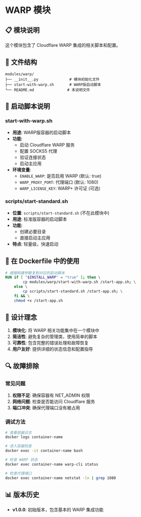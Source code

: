# WARP 模块

## 📋 模块说明

这个模块包含了 Cloudflare WARP 集成的相关脚本和配置。

## 📁 文件结构

```
modules/warp/
├── __init__.py              # 模块初始化文件
├── start-with-warp.sh       # WARP版启动脚本
└── README.md               # 本说明文件
```

## 🚀 启动脚本说明

### start-with-warp.sh
- **用途**: WARP版容器的启动脚本
- **功能**: 
  - 启动 Cloudflare WARP 服务
  - 配置 SOCKS5 代理
  - 验证连接状态
  - 启动主应用
- **环境变量**:
  - `ENABLE_WARP`: 是否启用 WARP (默认: true)
  - `WARP_PROXY_PORT`: 代理端口 (默认: 1080)
  - `WARP_LICENSE_KEY`: WARP+ 许可证 (可选)

### scripts/start-standard.sh
- **位置**: `scripts/start-standard.sh` (不在此模块中)
- **用途**: 标准版容器的启动脚本
- **功能**:
  - 创建必要目录
  - 直接启动主应用
- **特点**: 轻量级，快速启动

## 🔧 在 Dockerfile 中的使用

```dockerfile
# 根据构建参数复制对应的启动脚本
RUN if [ "$INSTALL_WARP" = "true" ]; then \
        cp modules/warp/start-with-warp.sh /start-app.sh; \
    else \
        cp scripts/start-standard.sh /start-app.sh; \
    fi && \
    chmod +x /start-app.sh
```

## 🎯 设计理念

1. **模块化**: 将 WARP 相关功能集中在一个模块中
2. **简洁性**: 避免复杂的管理类，使用简单的脚本
3. **可靠性**: 包含完整的错误处理和故障恢复
4. **用户友好**: 提供详细的状态信息和配置指导

## 🔍 故障排除

### 常见问题
1. **权限不足**: 确保容器有 NET_ADMIN 权限
2. **网络问题**: 检查是否能访问 Cloudflare 服务
3. **端口冲突**: 确保代理端口没有被占用

### 调试方法
```bash
# 查看容器日志
docker logs container-name

# 进入容器检查
docker exec -it container-name bash

# 检查 WARP 状态
docker exec container-name warp-cli status

# 检查代理端口
docker exec container-name netstat -ln | grep 1080
```

## 📊 版本历史

- **v1.0.0**: 初始版本，包含基本的 WARP 集成功能
